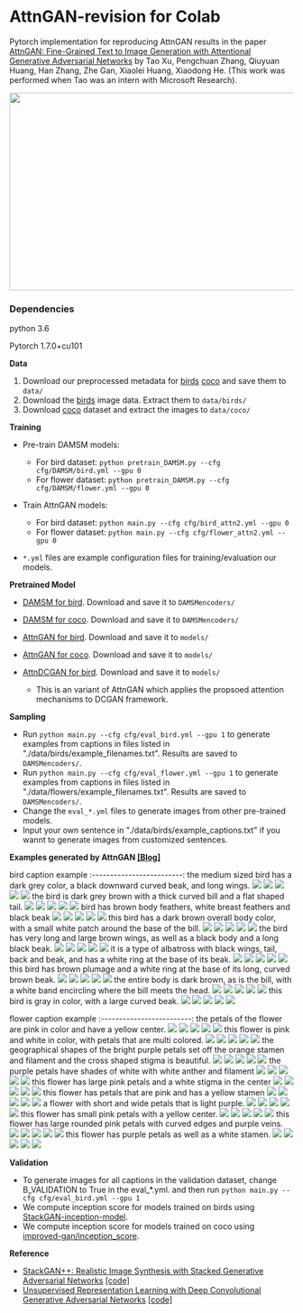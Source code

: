 # AttnGAN-revision for Colab

Pytorch implementation for reproducing AttnGAN results in the paper [AttnGAN: Fine-Grained Text to Image Generation
with Attentional Generative Adversarial Networks](http://openaccess.thecvf.com/content_cvpr_2018/papers/Xu_AttnGAN_Fine-Grained_Text_CVPR_2018_paper.pdf) by Tao Xu, Pengchuan Zhang, Qiuyuan Huang, Han Zhang, Zhe Gan, Xiaolei Huang, Xiaodong He. (This work was performed when Tao was an intern with Microsoft Research). 

<img src="framework.png" width="900px" height="350px"/>


### Dependencies
python 3.6

Pytorch 1.7.0+cu101


**Data**

1. Download our preprocessed metadata for [birds](https://drive.google.com/open?id=1O_LtUP9sch09QH3s_EBAgLEctBQ5JBSJ) [coco](https://drive.google.com/open?id=1rSnbIGNDGZeHlsUlLdahj0RJ9oo6lgH9) and save them to `data/`
2. Download the [birds](http://www.vision.caltech.edu/visipedia/CUB-200-2011.html) image data. Extract them to `data/birds/`
3. Download [coco](http://cocodataset.org/#download) dataset and extract the images to `data/coco/`


**Training**
- Pre-train DAMSM models:
  - For bird dataset: `python pretrain_DAMSM.py --cfg cfg/DAMSM/bird.yml --gpu 0`
  - For flower dataset: `python pretrain_DAMSM.py --cfg cfg/DAMSM/flower.yml --gpu 0`
 
- Train AttnGAN models:
  - For bird dataset: `python main.py --cfg cfg/bird_attn2.yml --gpu 0`
  - For flower dataset: `python main.py --cfg cfg/flower_attn2.yml --gpu 0`

- `*.yml` files are example configuration files for training/evaluation our models.


**Pretrained Model**
- [DAMSM for bird](https://drive.google.com/open?id=1GNUKjVeyWYBJ8hEU-yrfYQpDOkxEyP3V). Download and save it to `DAMSMencoders/`
- [DAMSM for coco](https://drive.google.com/open?id=1zIrXCE9F6yfbEJIbNP5-YrEe2pZcPSGJ). Download and save it to `DAMSMencoders/`
- [AttnGAN for bird](https://drive.google.com/open?id=1lqNG75suOuR_8gjoEPYNp8VyT_ufPPig). Download and save it to `models/`
- [AttnGAN for coco](https://drive.google.com/open?id=1i9Xkg9nU74RAvkcqKE-rJYhjvzKAMnCi). Download and save it to `models/`

- [AttnDCGAN for bird](https://drive.google.com/open?id=19TG0JUoXurxsmZLaJ82Yo6O0UJ6aDBpg). Download and save it to `models/`
  - This is an variant of AttnGAN which applies the propsoed attention mechanisms to DCGAN framework. 

**Sampling**
- Run `python main.py --cfg cfg/eval_bird.yml --gpu 1` to generate examples from captions in files listed in "./data/birds/example_filenames.txt". Results are saved to `DAMSMencoders/`. 
- Run `python main.py --cfg cfg/eval_flower.yml --gpu 1` to generate examples from captions in files listed in "./data/flowers/example_filenames.txt". Results are saved to `DAMSMencoders/`. 
- Change the `eval_*.yml` files to generate images from other pre-trained models. 
- Input your own sentence in "./data/birds/example_captions.txt" if you wannt to generate images from customized sentences. 

**Examples generated by AttnGAN [[Blog]](https://blogs.microsoft.com/ai/drawing-ai/)**

bird caption example
:-------------------------:
the medium sized bird has a dark grey color, a black downward curved beak, and long wings.
![](models/bird_AttnGAN2/Black_Footed_Albatross_0001_796111/0_s_0_g0.png) ![](models/bird_AttnGAN2/Black_Footed_Albatross_0001_796111/0_s_0_g1.png) ![](models/bird_AttnGAN2/Black_Footed_Albatross_0001_796111/0_s_0_g2.png)
![](models/bird_AttnGAN2/Black_Footed_Albatross_0001_796111/0_s_0_a0.png)
![](models/bird_AttnGAN2/Black_Footed_Albatross_0001_796111/0_s_0_a1.png)
the bird is dark grey brown with a thick curved bill and a flat shaped tail.
![](models/bird_AttnGAN2/Black_Footed_Albatross_0001_796111/0_s_1_g0.png) ![](models/bird_AttnGAN2/Black_Footed_Albatross_0001_796111/0_s_1_g1.png) ![](models/bird_AttnGAN2/Black_Footed_Albatross_0001_796111/0_s_1_g2.png)
![](models/bird_AttnGAN2/Black_Footed_Albatross_0001_796111/0_s_1_a0.png)
![](models/bird_AttnGAN2/Black_Footed_Albatross_0001_796111/0_s_1_a1.png)
bird has brown body feathers, white breast feathers and black beak
![](models/bird_AttnGAN2/Black_Footed_Albatross_0001_796111/0_s_2_g0.png) ![](models/bird_AttnGAN2/Black_Footed_Albatross_0001_796111/0_s_2_g1.png) ![](models/bird_AttnGAN2/Black_Footed_Albatross_0001_796111/0_s_2_g2.png)
![](models/bird_AttnGAN2/Black_Footed_Albatross_0001_796111/0_s_2_a0.png)
![](models/bird_AttnGAN2/Black_Footed_Albatross_0001_796111/0_s_2_a1.png)
this bird has a dark brown overall body color, with a small white patch around the base of the bill.
![](models/bird_AttnGAN2/Black_Footed_Albatross_0001_796111/0_s_3_g0.png) ![](models/bird_AttnGAN2/Black_Footed_Albatross_0001_796111/0_s_3_g1.png) ![](models/bird_AttnGAN2/Black_Footed_Albatross_0001_796111/0_s_3_g2.png)
![](models/bird_AttnGAN2/Black_Footed_Albatross_0001_796111/0_s_3_a0.png)
![](models/bird_AttnGAN2/Black_Footed_Albatross_0001_796111/0_s_3_a1.png)
the bird has very long and large brown wings, as well as a black body and a long black beak.
![](models/bird_AttnGAN2/Black_Footed_Albatross_0001_796111/0_s_4_g0.png) ![](models/bird_AttnGAN2/Black_Footed_Albatross_0001_796111/0_s_4_g1.png) ![](models/bird_AttnGAN2/Black_Footed_Albatross_0001_796111/0_s_4_g2.png)
![](models/bird_AttnGAN2/Black_Footed_Albatross_0001_796111/0_s_4_a0.png)
![](models/bird_AttnGAN2/Black_Footed_Albatross_0001_796111/0_s_4_a1.png)
it is a type of albatross with black wings, tail, back and beak, and has a white ring at the base of its beak.
![](models/bird_AttnGAN2/Black_Footed_Albatross_0001_796111/0_s_5_g0.png) ![](models/bird_AttnGAN2/Black_Footed_Albatross_0001_796111/0_s_5_g1.png) ![](models/bird_AttnGAN2/Black_Footed_Albatross_0001_796111/0_s_5_g2.png)
![](models/bird_AttnGAN2/Black_Footed_Albatross_0001_796111/0_s_5_a0.png)
![](models/bird_AttnGAN2/Black_Footed_Albatross_0001_796111/0_s_5_a1.png)
this bird has brown plumage and a white ring at the base of its long, curved brown beak.
![](models/bird_AttnGAN2/Black_Footed_Albatross_0001_796111/0_s_6_g0.png) ![](models/bird_AttnGAN2/Black_Footed_Albatross_0001_796111/0_s_6_g1.png) ![](models/bird_AttnGAN2/Black_Footed_Albatross_0001_796111/0_s_6_g2.png)
![](models/bird_AttnGAN2/Black_Footed_Albatross_0001_796111/0_s_6_a0.png)
![](models/bird_AttnGAN2/Black_Footed_Albatross_0001_796111/0_s_6_a1.png)
the entire body is dark brown, as is the bill, with a white band encircling where the bill meets the head.
![](models/bird_AttnGAN2/Black_Footed_Albatross_0001_796111/0_s_7_g0.png) ![](models/bird_AttnGAN2/Black_Footed_Albatross_0001_796111/0_s_7_g1.png) ![](models/bird_AttnGAN2/Black_Footed_Albatross_0001_796111/0_s_7_g2.png)
![](models/bird_AttnGAN2/Black_Footed_Albatross_0001_796111/0_s_7_a0.png)
![](models/bird_AttnGAN2/Black_Footed_Albatross_0001_796111/0_s_7_a1.png)
this bird is gray in color, with a large curved beak.
![](models/bird_AttnGAN2/Black_Footed_Albatross_0001_796111/0_s_8_g0.png) ![](models/bird_AttnGAN2/Black_Footed_Albatross_0001_796111/0_s_8_g1.png) ![](models/bird_AttnGAN2/Black_Footed_Albatross_0001_796111/0_s_8_g2.png)
![](models/bird_AttnGAN2/Black_Footed_Albatross_0001_796111/0_s_8_a0.png)
![](models/bird_AttnGAN2/Black_Footed_Albatross_0001_796111/0_s_8_a1.png)


flower caption example
:-------------------------:
the petals of the flower are pink in color and have a yellow center.
![](models/netG_epoch_600/image_06734/0_s_0_g0.png) ![](models/netG_epoch_600/image_06734/0_s_0_g1.png) ![](models/netG_epoch_600/image_06734/0_s_0_g2.png)
![](models/netG_epoch_600/image_06734/0_s_0_a0.png)
![](models/netG_epoch_600/image_06734/0_s_0_a1.png)
this flower is pink and white in color, with petals that are multi colored.
![](models/netG_epoch_600/image_06734/0_s_1_g0.png) ![](models/netG_epoch_600/image_06734/0_s_1_g1.png) ![](models/netG_epoch_600/image_06734/0_s_1_g2.png)
![](models/netG_epoch_600/image_06734/0_s_1_a0.png)
![](models/netG_epoch_600/image_06734/0_s_1_a1.png)
the geographical shapes of the bright purple petals set off the orange stamen and filament and the cross shaped stigma is beautiful.
![](models/netG_epoch_600/image_06734/0_s_2_g0.png) ![](models/netG_epoch_600/image_06734/0_s_2_g1.png) ![](models/netG_epoch_600/image_06734/0_s_2_g2.png)
![](models/netG_epoch_600/image_06734/0_s_2_a0.png)
![](models/netG_epoch_600/image_06734/0_s_2_a1.png)
the purple petals have shades of white with white anther and filament
![](models/netG_epoch_600/image_06734/0_s_3_g0.png) ![](models/netG_epoch_600/image_06734/0_s_3_g1.png) ![](models/netG_epoch_600/image_06734/0_s_3_g2.png)
![](models/netG_epoch_600/image_06734/0_s_3_a0.png)
![](models/netG_epoch_600/image_06734/0_s_3_a1.png)
this flower has large pink petals and a white stigma in the center
![](models/netG_epoch_600/image_06734/0_s_4_g0.png) ![](models/netG_epoch_600/image_06734/0_s_4_g1.png) ![](models/netG_epoch_600/image_06734/0_s_4_g2.png)
![](models/netG_epoch_600/image_06734/0_s_4_a0.png)
![](models/netG_epoch_600/image_06734/0_s_4_a1.png)
this flower has petals that are pink and has a yellow stamen
![](models/netG_epoch_600/image_06734/0_s_5_g0.png) ![](models/netG_epoch_600/image_06734/0_s_5_g1.png) ![](models/netG_epoch_600/image_06734/0_s_5_g2.png)
![](models/netG_epoch_600/image_06734/0_s_5_a0.png)
![](models/netG_epoch_600/image_06734/0_s_5_a1.png)
a flower with short and wide petals that is light purple.
![](models/netG_epoch_600/image_06734/0_s_6_g0.png) ![](models/netG_epoch_600/image_06734/0_s_6_g1.png) ![](models/netG_epoch_600/image_06734/0_s_6_g2.png)
![](models/netG_epoch_600/image_06734/0_s_6_a0.png)
![](models/netG_epoch_600/image_06734/0_s_6_a1.png)
this flower has small pink petals with a yellow center.
![](models/netG_epoch_600/image_06734/0_s_7_g0.png) ![](models/netG_epoch_600/image_06734/0_s_7_g1.png) ![](models/netG_epoch_600/image_06734/0_s_7_g2.png)
![](models/netG_epoch_600/image_06734/0_s_7_a0.png)
![](models/netG_epoch_600/image_06734/0_s_7_a1.png)
this flower has large rounded pink petals with curved edges and purple veins.
![](models/netG_epoch_600/image_06734/0_s_8_g0.png) ![](models/netG_epoch_600/image_06734/0_s_8_g1.png) ![](models/netG_epoch_600/image_06734/0_s_8_g2.png)
![](models/netG_epoch_600/image_06734/0_s_8_a0.png)
![](models/netG_epoch_600/image_06734/0_s_8_a1.png)
this flower has purple petals as well as a white stamen.
![](models/netG_epoch_600/image_06734/0_s_9_g0.png) ![](models/netG_epoch_600/image_06734/0_s_9_g1.png) ![](models/netG_epoch_600/image_06734/0_s_9_g2.png)
![](models/netG_epoch_600/image_06734/0_s_9_a0.png)
![](models/netG_epoch_600/image_06734/0_s_9_a1.png)


**Validation**
- To generate images for all captions in the validation dataset, change B_VALIDATION to True in the eval_*.yml. and then run `python main.py --cfg cfg/eval_bird.yml --gpu 1`
- We compute inception score for models trained on birds using [StackGAN-inception-model](https://github.com/hanzhanggit/StackGAN-inception-model).
- We compute inception score for models trained on coco using [improved-gan/inception_score](https://github.com/openai/improved-gan/tree/master/inception_score).


**Reference**

- [StackGAN++: Realistic Image Synthesis with Stacked Generative Adversarial Networks](https://arxiv.org/abs/1710.10916) [[code]](https://github.com/hanzhanggit/StackGAN-v2)
- [Unsupervised Representation Learning with Deep Convolutional Generative Adversarial Networks](https://arxiv.org/abs/1511.06434) [[code]](https://github.com/carpedm20/DCGAN-tensorflow)
